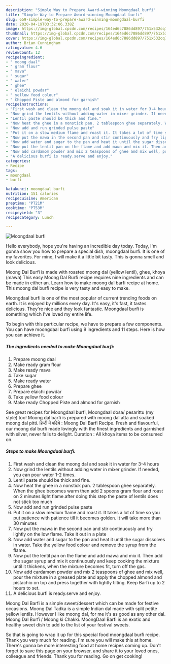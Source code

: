 ```yaml
---
description: "Simple Way to Prepare Award-winning Moongdaal burfi"
title: "Simple Way to Prepare Award-winning Moongdaal burfi"
slug: 659-simple-way-to-prepare-award-winning-moongdaal-burfi
date: 2020-04-19T03:32:06.338Z
image: https://img-global.cpcdn.com/recipes/164ed6c7886dd897/751x532cq70/moongdaal-burfi-recipe-main-photo.jpg
thumbnail: https://img-global.cpcdn.com/recipes/164ed6c7886dd897/751x532cq70/moongdaal-burfi-recipe-main-photo.jpg
cover: https://img-global.cpcdn.com/recipes/164ed6c7886dd897/751x532cq70/moongdaal-burfi-recipe-main-photo.jpg
author: Brian Cunningham
ratingvalue: 4.6
reviewcount: 12
recipeingredient:
- " moong daal"
- " gram flour"
- " mava"
- " sugar"
- " water"
- " ghee"
- " elaichi powdar"
- " yellow food colour"
- " Chopped Piste and almond for garnish"
recipeinstructions:
- "First wash and clean the moong dal and soak it in water for 3-4 hours"
- "Now grind the lentils without adding water in mixer grinder. If needed, you can pour water 1-2 times."
- "Lentil paste should be thick and fine."
- "Now heat the ghee in a nonstick pan. 2 tablespoon ghee separately. When the ghee becomes warm then add 2 spoons gram flour and roast on 2 minutes light flame.after doing this step the paste of lentils does not stick too much"
- "Now add and run grinded pulse paste"
- "Put it on a slow medium flame and roast it. It takes a lot of time so you put patience with patience till it becomes golden. It will take more than 30 minutes"
- "Now put the mawa in the second pan and stir continuously and fry lightly on the low flame. Take it out in a plate"
- "Now add water and sugar to the pan and heat it until the sugar dissolves in water. Take the yellow food colour and remove the syrup from the flame."
- "Now put the lentil pan on the flame and add mawa and mix it. Then add the sugar syrup and mix it continuously and keep cooking the mixture until it thickens, when the mixture becomes fit, turn off the gas."
- "Now add cardamom powder and mix 2 teaspoons of ghee and mix well, pour the mixture in a greased plate and apply the chopped almond and pistachio on top and press together with lightly tilting. Keep Barfi up to 2 hours to set."
- "A delicious burfi is ready.serve and enjoy."
categories:
- Recipe
tags:
- moongdaal
- burfi

katakunci: moongdaal burfi 
nutrition: 151 calories
recipecuisine: American
preptime: "PT21M"
cooktime: "PT53M"
recipeyield: "3"
recipecategory: Lunch

---
```



![Moongdaal burfi](https://img-global.cpcdn.com/recipes/164ed6c7886dd897/751x532cq70/moongdaal-burfi-recipe-main-photo.jpg)

Hello everybody, hope you're having an incredible day today. Today, I'm gonna show you how to prepare a special dish, moongdaal burfi. It is one of my favorites. For mine, I will make it a little bit tasty. This is gonna smell and look delicious.

Moong Dal Burfi is made with roasted moong dal (yellow lentil), ghee, khoya (mawa) This easy Moong Dal Burfi recipe requires nine ingredients and can be made in either an. Learn how to make moong dal barfi recipe at home. This moong dal burfi recipe is very tasty and easy to make.

Moongdaal burfi is one of the most popular of current trending foods on earth. It is enjoyed by millions every day. It's easy, it's fast, it tastes delicious. They're nice and they look fantastic. Moongdaal burfi is something which I've loved my entire life.


To begin with this particular recipe, we have to prepare a few components. You can have moongdaal burfi using 9 ingredients and 11 steps. Here is how you can achieve it.

<!--inarticleads1-->

##### The ingredients needed to make Moongdaal burfi:

1. Prepare  moong daal
1. Make ready  gram flour
1. Make ready  mava
1. Take  sugar
1. Make ready  water
1. Prepare  ghee
1. Prepare  elaichi powdar
1. Take  yellow food colour
1. Make ready  Chopped Piste and almond for garnish


See great recipes for Moongdaal burfi, Moongdaal dosa/ pesarittu (my style) too! Moong dal barfi is prepared with moong dal atta and soaked moong dal pitti. हिन्दी में पढिये : Moong Dal Barfi Recipe. Fresh and flavourful, our moong dal burfi made lovingly with the finest ingredients and garnished with silver, never fails to delight. Duration : All khoya items to be consumed on. 

<!--inarticleads2-->

##### Steps to make Moongdaal burfi:

1. First wash and clean the moong dal and soak it in water for 3-4 hours
1. Now grind the lentils without adding water in mixer grinder. If needed, you can pour water 1-2 times.
1. Lentil paste should be thick and fine.
1. Now heat the ghee in a nonstick pan. 2 tablespoon ghee separately. When the ghee becomes warm then add 2 spoons gram flour and roast on 2 minutes light flame.after doing this step the paste of lentils does not stick too much
1. Now add and run grinded pulse paste
1. Put it on a slow medium flame and roast it. It takes a lot of time so you put patience with patience till it becomes golden. It will take more than 30 minutes
1. Now put the mawa in the second pan and stir continuously and fry lightly on the low flame. Take it out in a plate
1. Now add water and sugar to the pan and heat it until the sugar dissolves in water. Take the yellow food colour and remove the syrup from the flame.
1. Now put the lentil pan on the flame and add mawa and mix it. Then add the sugar syrup and mix it continuously and keep cooking the mixture until it thickens, when the mixture becomes fit, turn off the gas.
1. Now add cardamom powder and mix 2 teaspoons of ghee and mix well, pour the mixture in a greased plate and apply the chopped almond and pistachio on top and press together with lightly tilting. Keep Barfi up to 2 hours to set.
1. A delicious burfi is ready.serve and enjoy.


Moong Dal Barfi is a simple sweet/dessert which can be made for festive occasions. Moong Dal Tadka is a simple Indian dal made with split petite yellow lentils. However I like moong dal, for me it&#39;s as good as any other dal. Moong Dal Burfi / Moong ki Chakki. MoongDaal Barfi is an exotic and healthy sweet dish to add to the list of your festival sweets. 

So that is going to wrap it up for this special food moongdaal burfi recipe. Thank you very much for reading. I'm sure you will make this at home. There's gonna be more interesting food at home recipes coming up. Don't forget to save this page on your browser, and share it to your loved ones, colleague and friends. Thank you for reading. Go on get cooking!
